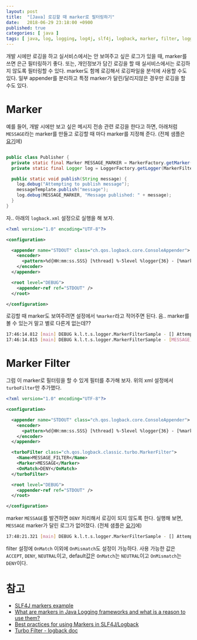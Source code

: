 ```yaml
---
layout: post
title:  "[Java] 로깅할 때 marker로 필터링하기"
date:   2018-06-29 23:18:00 +0900
published: true
categories: [ java ]
tags: [ java, log, logging, log4j, slf4j, logback, marker, filter, logger ]
---
```


개발 시에만 로깅을 하고 실서비스에서는 안 보여주고 싶은 로그가 있을 때, marker를 쓰면 은근 필터링하기 좋다. 또는, 개인정보가 담긴 로깅을 할 때 실서비스에서는 로깅하지 않도록 필터링할 수 있다. marker도 함께 로깅해서 로깅파일을 분석에 사용할 수도 있다. 일부 appender를 분리하고 특정 marker가 달린/달리지않은 경우만 로깅을 할 수도 있다.


# Marker

예를 들어, 개발 시에만 보고 싶은 메시지 전송 관련 로깅을 한다고 하면, 아래처럼 `MESSAGE`라는 marker를 만들고 로깅할 때 마다 marker를 지정해 준다. (전체 샘플은 [요기](https://github.com/entireboy/blog-sample/tree/master/logger)에)

```java

public class Publisher {
  private static final Marker MESSAGE_MARKER = MarkerFactory.getMarker("MESSAGE");
  private static final Logger log = LoggerFactory.getLogger(MarkerFilterSample.class);

  public static void publish(String message) {
    log.debug("Attempting to publish message");
    messageTemplate.publish("message");
    log.debug(MESSAGE_MARKER, "Message published: " + message);
  }
}
```

자.. 아래의 `logback.xml` 설정으로 실행을 해 보자.

```xml
<?xml version="1.0" encoding="UTF-8"?>

<configuration>

  <appender name="STDOUT" class="ch.qos.logback.core.ConsoleAppender">
    <encoder>
      <pattern>%d{HH:mm:ss.SSS} [%thread] %-5level %logger{36} - [%marker] %msg%n</pattern>
    </encoder>
  </appender>

  <root level="DEBUG">
    <appender-ref ref="STDOUT" />
  </root>

</configuration>
```

로깅할 때 marker도 보여주려면 설정에서 `%marker`라고 적어주면 된다. 음.. marker를 볼 수 있는거 말고 별로 다른게 없는데??

```bash
17:46:14.812 [main] DEBUG k.l.t.s.logger.MarkerFilterSample - [] Attempting to publish message
17:46:14.815 [main] DEBUG k.l.t.s.logger.MarkerFilterSample - [MESSAGE] Message published: THIS IS MY PERSONAL MESSAGE
```

# Marker Filter

그럼 이 marker로 필터링을 할 수 있게 필터를 추가해 보자. 위의 xml 설정에서 `turboFilter`만 추가했다.

```xml
<?xml version="1.0" encoding="UTF-8"?>

<configuration>

  <appender name="STDOUT" class="ch.qos.logback.core.ConsoleAppender">
    <encoder>
      <pattern>%d{HH:mm:ss.SSS} [%thread] %-5level %logger{36} - [%marker] %msg%n</pattern>
    </encoder>
  </appender>

  <turboFilter class="ch.qos.logback.classic.turbo.MarkerFilter">
    <Name>MESSAGE_FILTER</Name>
    <Marker>MESSAGE</Marker>
    <OnMatch>DENY</OnMatch>
  </turboFilter>

  <root level="DEBUG">
    <appender-ref ref="STDOUT" />
  </root>

</configuration>
```

marker `MESSAGE`를 발견하면 `DENY` 처리해서 로깅이 되지 않도록 한다. 실행해 보면, `MESSAGE` marker가 달린 로그가 없어졌다. (전체 샘플은 [요기](https://github.com/entireboy/blog-sample/tree/master/logger)에)

```bash
17:48:21.321 [main] DEBUG k.l.t.s.logger.MarkerFilterSample - [] Attempting to publish message
```

filter 설정에 `OnMatch` 이외에 `OnMismatch`도 설정이 가능하다. 사용 가능한 값은 `ACCEPT`, `DENY`, `NEUTRAL`이고, default값은 `OnMatch`는 `NEUTRAL`이고 `OnMismatch`는 `DENY`이다.


# 참고

- [SLF4J markers example](https://examples.javacodegeeks.com/enterprise-java/slf4j/slf4j-markers-example/)
- [What are markers in Java Logging frameworks and what is a reason to use them?](https://stackoverflow.com/questions/16813032/what-are-markers-in-java-logging-frameworks-and-what-is-a-reason-to-use-them)
- [Best practices for using Markers in SLF4J/Logback](https://stackoverflow.com/questions/4165558/best-practices-for-using-markers-in-slf4j-logback)
- [Turbo Filter - logback doc](https://logback.qos.ch/manual/filters.html#TurboFilter)
